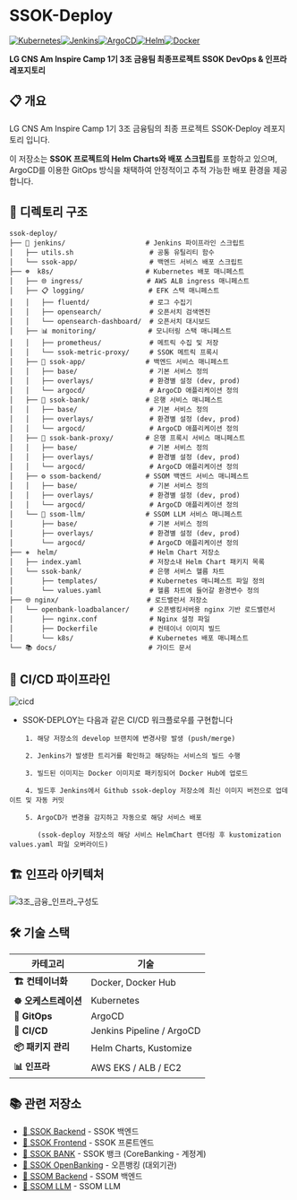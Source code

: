 # SSOK-Deploy

[![Kubernetes](https://img.shields.io/badge/kubernetes-326ce5.svg?&style=for-the-badge&logo=kubernetes&logoColor=white)](https://kubernetes.io/)[![Jenkins](https://img.shields.io/badge/Jenkins-D24939?style=for-the-badge&logo=Jenkins&logoColor=white)](https://jenkins.io/)[![ArgoCD](https://img.shields.io/badge/ArgoCD-EF7B4D?style=for-the-badge&logo=argo&logoColor=white)](https://argoproj.github.io/cd/)[![Helm](https://img.shields.io/badge/Helm-0F1689?style=for-the-badge&logo=Helm&logoColor=white)](https://helm.sh/)[![Docker](https://img.shields.io/badge/docker-0db7ed.svg?&style=for-the-badge&logo=docker&logoColor=white)](https://docker.com/)

**LG CNS Am Inspire Camp 1기 3조 금융팀 최종프로젝트 SSOK DevOps & 인프라 레포지토리**

## 📋 개요

LG CNS Am Inspire Camp 1기 3조 금융팀의 최종 프로젝트 SSOK-Deploy 레포지토리 입니다.

이 저장소는 **SSOK 프로젝트의 Helm Charts와 배포 스크립트**를 포함하고 있으며, ArgoCD를 이용한 GitOps 방식을 채택하여 안정적이고 추적 가능한 배포 환경을 제공합니다.

## 📁 디렉토리 구조

```
ssok-deploy/
├── 🔧 jenkins/                    # Jenkins 파이프라인 스크립트
│   ├── utils.sh                   # 공통 유틸리티 함수
│   └── ssok-app/                  # 백엔드 서비스 배포 스크립트
├── ☸️  k8s/                       # Kubernetes 배포 매니페스트
│   ├── 🌐 ingress/                # AWS ALB ingress 매니페스트
│   ├── 📋 logging/                # EFK 스택 매니페스트
│   │   ├── fluentd/               # 로그 수집기
│   │   ├── opensearch/            # 오픈서치 검색엔진
│   │   └── opensearch-dashboard/  # 오픈서치 대시보드
│   ├── 📊 monitoring/             # 모니터링 스택 매니페스트
│   │   ├── prometheus/            # 메트릭 수집 및 저장
│   │   └── ssok-metric-proxy/     # SSOK 메트릭 프록시
│   ├── 🚀 ssok-app/               # 백엔드 서비스 매니페스트
│   │   ├── base/                  # 기본 서비스 정의
│   │   ├── overlays/              # 환경별 설정 (dev, prod)
│   │   └── argocd/                # ArgoCD 애플리케이션 정의
│   ├── 🏦 ssok-bank/              # 은행 서비스 매니페스트
│   │   ├── base/                  # 기본 서비스 정의
│   │   ├── overlays/              # 환경별 설정 (dev, prod)
│   │   └── argocd/                # ArgoCD 애플리케이션 정의
│   ├── 🔗 ssok-bank-proxy/        # 은행 프록시 서비스 매니페스트
│   │   ├── base/                  # 기본 서비스 정의
│   │   ├── overlays/              # 환경별 설정 (dev, prod)
│   │   └── argocd/                # ArgoCD 애플리케이션 정의
│   ├── ⚙️ ssom-backend/           # SSOM 백엔드 서비스 매니페스트
│   │   ├── base/                  # 기본 서비스 정의
│   │   ├── overlays/              # 환경별 설정 (dev, prod)
│   │   └── argocd/                # ArgoCD 애플리케이션 정의
│   └── 🤖 ssom-llm/               # SSOM LLM 서비스 매니페스트
│       ├── base/                  # 기본 서비스 정의
│       ├── overlays/              # 환경별 설정 (dev, prod)
│       └── argocd/                # ArgoCD 애플리케이션 정의
├── ⎈  helm/                       # Helm Chart 저장소
│   ├── index.yaml                 # 저장소내 Helm Chart 패키지 목록
│   └── ssok-bank/                 # 은행 서비스 헬름 차트
│       ├── templates/             # Kubernetes 매니페스트 파일 정의
│       └── values.yaml            # 헬름 차트에 들어갈 환경변수 정의
├── 🌐 nginx/                      # 로드밸런서 저장소
│   └── openbank-loadbalancer/     # 오픈뱅킹서버용 nginx 기반 로드밸런서
│       ├── nginx.conf             # Nginx 설정 파일
│       ├── Dockerfile             # 컨테이너 이미지 빌드
│       └── k8s/                   # Kubernetes 배포 매니페스트
└── 📚 docs/                       # 가이드 문서
```

## 🔄 CI/CD 파이프라인

![cicd](https://github.com/user-attachments/assets/49cabdf4-b133-4dff-9792-d8915dea4d1a)

  * SSOK-DEPLOY는 다음과 같은 CI/CD 워크플로우를 구현합니다

```
    1. 해당 저장소의 develop 브랜치에 변경사항 발생 (push/merge)

    2. Jenkins가 발생한 트리거를 확인하고 해당하는 서비스의 빌드 수행

    3. 빌드된 이미지는 Docker 이미지로 패키징되어 Docker Hub에 업로드

    4. 빌드후 Jenkins에서 Github ssok-deploy 저장소에 최신 이미지 버전으로 업데이트 및 자동 커밋

    5. ArgoCD가 변경을 감지하고 자동으로 해당 서비스 배포

       (ssok-deploy 저장소의 해당 서비스 HelmChart 렌더링 후 kustomization values.yaml 파일 오버라이드)
```

## 🏗️ 인프라 아키텍처

![3조_금융_인프라_구성도](https://github.com/user-attachments/assets/c1502f53-4cab-46f0-8024-ad701662cb57)

## 🛠️ 기술 스택

<div align="center">

| 카테고리             | 기술                      |
| -------------------- | ------------------------- |
| **🏗️ 컨테이너화**     | Docker, Docker Hub        |
| **☸️ 오케스트레이션** | Kubernetes                |
| **🔄 GitOps**         | ArgoCD                    |
| **🚀 CI/CD**          | Jenkins Pipeline / ArgoCD |
| **📦 패키지 관리**    | Helm Charts, Kustomize    |
| **📊 인프라**         | AWS EKS / ALB / EC2       |

</div>

## 📚 관련 저장소

- [🔗 SSOK Backend](https://github.com/Team-SSOK/ssok-backend) - SSOK 백엔드
- [🔗 SSOK Frontend](https://github.com/Team-SSOK/ssok-frontend) - SSOK 프론트엔드
- [🔗 SSOK BANK](https://github.com/Team-SSOK/ssok-bank) - SSOK 뱅크 (CoreBanking - 계정계)
- [🔗 SSOK OpenBanking](https://github.com/Team-SSOK/ssok-openbanking) - 오픈뱅킹 (대외기관)
- [🔗 SSOM Backend](https://github.com/Team-SSOK/ssom-backend) - SSOM 백엔드
- [🔗 SSOM LLM](https://github.com/Team-SSOK/ssom-llm) - SSOM LLM
